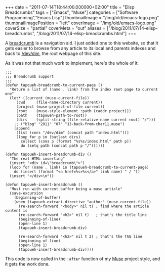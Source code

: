+++
date = "2011-07-14T18:44:00.000000+02:00"
title = "Elisp Breadcrumbs"
tags = ["Emacs", "Muse"]
categories = ["Software Programming","Emacs Lisp"]
thumbnailImage = "/img/old/emacs-logo.png"
thumbnailImagePosition = "left"
coverImage = "/img/old/emacs-logo.png"
coverSize = "partial"
coverMeta = "out"
aliases = ["/blog/2011/07/14-elisp-breadcrumbs",
           "/blog/2011/07/14-elisp-breadcrumbs.html"]
+++

A 
[breadcrumb](http://en.wikipedia.org/wiki/Breadcrumb_(navigation)) is a navigation aid.  I just added one to this website, so that
it gets easier to browse from any article to its local and parents indexes
and back to 
[/dev/dim](../../../index.html), the root webpage of this site.

As it was not that much work to implement, here's the whole of it:

~~~
;;;
;;; Breadcrumb support
;;;
(defun tapoueh-breadcrumb-to-current-page ()
  "Return a list of (name . link) from the index root page to current one"
  (let* ((current (muse-current-file))
	 (cwd     (file-name-directory current))
	 (project (muse-project-of-file current))
	 (root    (muse-style-element :path (caddr project)))
	 (path    (tapoueh-path-to-root))
	 (dirs    (split-string (file-relative-name current root) "/")))
    ;; ("blog" "2011" "07" "13-back-from-char11.muse")
    (append
     (list (cons "/dev/dim" (concat path "index.html")))
     (loop for p in (butlast dirs)
	   collect (cons p (format "%s%s/index.html" path p))
	   do (setq path (concat path p "/"))))))

(defun tapoueh-insert-breadcrumb-div ()
  "The real HTML inserting"
  (insert "<div id=\"breadcrumb\">")
  (loop for (name . link) in (tapoueh-breadcrumb-to-current-page)
	do (insert (format "<a href=%s>%s</a>" link name) " / "))
  (insert "</div>\n"))

(defun tapoueh-insert-breadcrumb ()
  "Must run with current buffer being a muse article"
  (save-excursion
    (beginning-of-buffer)
    (when (tapoueh-extract-directive "author" (muse-current-file))
      (re-search-forward "<body>" nil t) ; find where the article content is
      (re-search-forward "<h2>" nil t)	 ; that's the title line
      (beginning-of-line)
      (open-line 1)
      (tapoueh-insert-breadcrumb-div)

      (re-search-forward "<h2>" nil t 2) ; that's the TAG line
      (beginning-of-line)
      (open-line 1)
      (tapoueh-insert-breadcrumb-div))))
~~~


This code is now called in the 
`:after` function of my 
[Muse](http://www.emacswiki.org/emacs/EmacsMuse) project style, and
it gets the work done.
